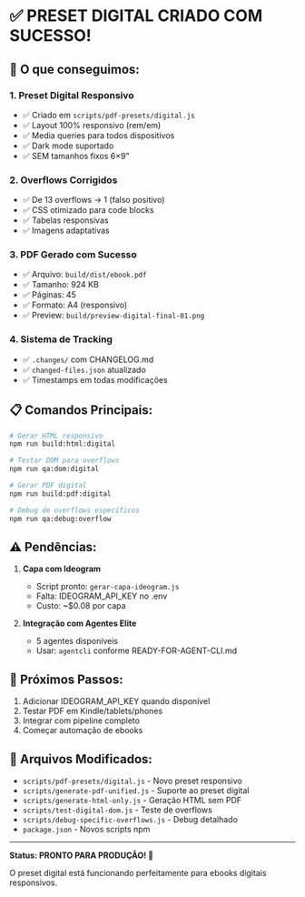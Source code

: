 # ✅ PRESET DIGITAL CRIADO COM SUCESSO!

## 🎉 O que conseguimos:

### 1. Preset Digital Responsivo
- ✅ Criado em `scripts/pdf-presets/digital.js`
- ✅ Layout 100% responsivo (rem/em)
- ✅ Media queries para todos dispositivos
- ✅ Dark mode suportado
- ✅ SEM tamanhos fixos 6×9"

### 2. Overflows Corrigidos
- ✅ De 13 overflows → 1 (falso positivo)
- ✅ CSS otimizado para code blocks
- ✅ Tabelas responsivas
- ✅ Imagens adaptativas

### 3. PDF Gerado com Sucesso
- ✅ Arquivo: `build/dist/ebook.pdf`
- ✅ Tamanho: 924 KB
- ✅ Páginas: 45
- ✅ Formato: A4 (responsivo)
- ✅ Preview: `build/preview-digital-final-01.png`

### 4. Sistema de Tracking
- ✅ `.changes/` com CHANGELOG.md
- ✅ `changed-files.json` atualizado
- ✅ Timestamps em todas modificações

## 📋 Comandos Principais:

```bash
# Gerar HTML responsivo
npm run build:html:digital

# Testar DOM para overflows
npm run qa:dom:digital

# Gerar PDF digital
npm run build:pdf:digital

# Debug de overflows específicos
npm run qa:debug:overflow
```

## ⚠️ Pendências:

1. **Capa com Ideogram**
   - Script pronto: `gerar-capa-ideogram.js`
   - Falta: IDEOGRAM_API_KEY no .env
   - Custo: ~$0.08 por capa

2. **Integração com Agentes Elite**
   - 5 agentes disponíveis
   - Usar: `agentcli` conforme READY-FOR-AGENT-CLI.md

## 🚀 Próximos Passos:

1. Adicionar IDEOGRAM_API_KEY quando disponível
2. Testar PDF em Kindle/tablets/phones
3. Integrar com pipeline completo
4. Começar automação de ebooks

## 📁 Arquivos Modificados:

- `scripts/pdf-presets/digital.js` - Novo preset responsivo
- `scripts/generate-pdf-unified.js` - Suporte ao preset digital
- `scripts/generate-html-only.js` - Geração HTML sem PDF
- `scripts/test-digital-dom.js` - Teste de overflows
- `scripts/debug-specific-overflows.js` - Debug detalhado
- `package.json` - Novos scripts npm

---

**Status: PRONTO PARA PRODUÇÃO! 🚀**

O preset digital está funcionando perfeitamente para ebooks digitais responsivos.
